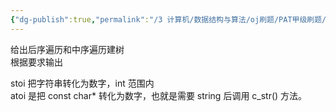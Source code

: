 ```yaml
---
{"dg-publish":true,"permalink":"/3 计算机/数据结构与算法/oj刷题/PAT甲级刷题/1159 树的构建和遍历/","title":"1159 树的构建和遍历"}
---
```



给出后序遍历和中序遍历建树  
根据要求输出

stoi 把字符串转化为数字，int 范围内  
atoi 是把 const char\* 转化为数字，也就是需要 string 后调用 c_str() 方法。